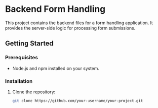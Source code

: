 # Backend Form Handling

This project contains the backend files for a form handling application. It provides the server-side logic for processing form submissions.

## Getting Started

### Prerequisites

- Node.js and npm installed on your system.

### Installation

1. Clone the repository:

   ```bash
   git clone https://github.com/your-username/your-project.git
